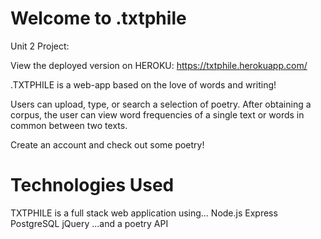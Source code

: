 # Welcome to .txtphile
Unit 2 Project:

View the deployed version on HEROKU:
  https://txtphile.herokuapp.com/

  .TXTPHILE is a web-app based on the love of words and writing!

  Users can upload, type, or search a selection of poetry. After obtaining a corpus, the user can view word frequencies of a single text or words in common between two texts.

  Create an account and check out some poetry!

# Technologies Used

TXTPHILE is a full stack web application using...
  Node.js
  Express
  PostgreSQL
  jQuery
  ...and a poetry API

